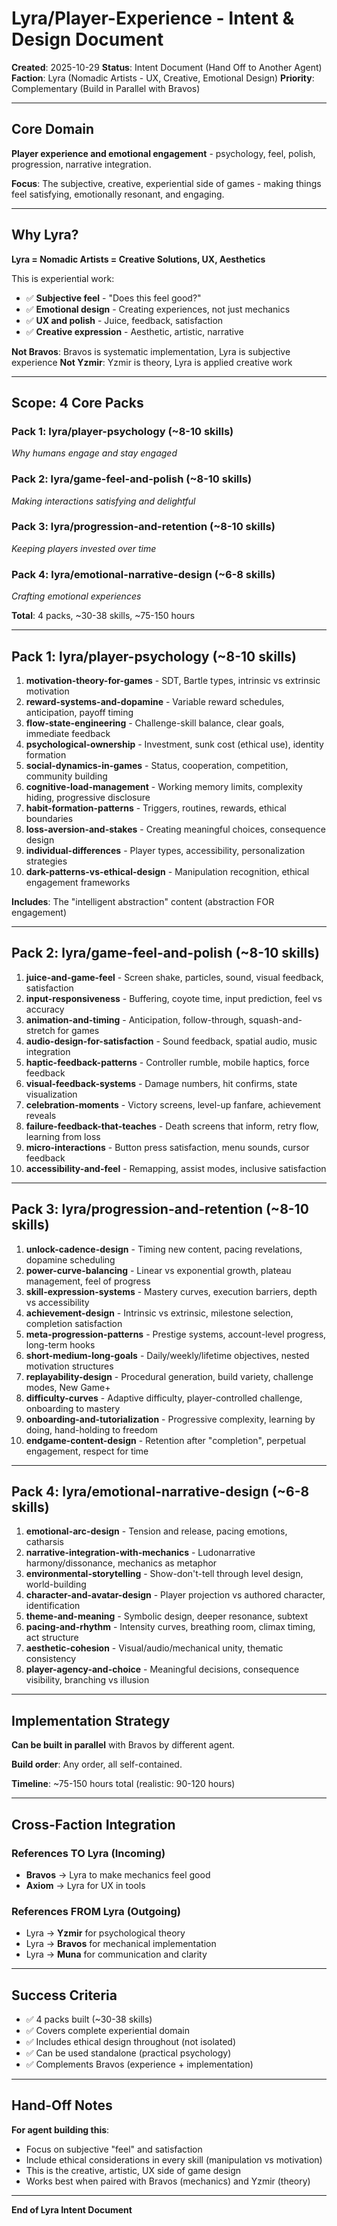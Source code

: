 # Lyra/Player-Experience - Intent & Design Document

**Created**: 2025-10-29
**Status**: Intent Document (Hand Off to Another Agent)
**Faction**: Lyra (Nomadic Artists - UX, Creative, Emotional Design)
**Priority**: Complementary (Build in Parallel with Bravos)

---

## Core Domain

**Player experience and emotional engagement** - psychology, feel, polish, progression, narrative integration.

**Focus**: The subjective, creative, experiential side of games - making things feel satisfying, emotionally resonant, and engaging.

---

## Why Lyra?

**Lyra = Nomadic Artists = Creative Solutions, UX, Aesthetics**

This is experiential work:
- ✅ **Subjective feel** - "Does this feel good?"
- ✅ **Emotional design** - Creating experiences, not just mechanics
- ✅ **UX and polish** - Juice, feedback, satisfaction
- ✅ **Creative expression** - Aesthetic, artistic, narrative

**Not Bravos**: Bravos is systematic implementation, Lyra is subjective experience
**Not Yzmir**: Yzmir is theory, Lyra is applied creative work

---

## Scope: 4 Core Packs

### Pack 1: **lyra/player-psychology** (~8-10 skills)
*Why humans engage and stay engaged*

### Pack 2: **lyra/game-feel-and-polish** (~8-10 skills)
*Making interactions satisfying and delightful*

### Pack 3: **lyra/progression-and-retention** (~8-10 skills)
*Keeping players invested over time*

### Pack 4: **lyra/emotional-narrative-design** (~6-8 skills)
*Crafting emotional experiences*

**Total**: 4 packs, ~30-38 skills, ~75-150 hours

---

## Pack 1: lyra/player-psychology (~8-10 skills)

1. **motivation-theory-for-games** - SDT, Bartle types, intrinsic vs extrinsic motivation
2. **reward-systems-and-dopamine** - Variable reward schedules, anticipation, payoff timing
3. **flow-state-engineering** - Challenge-skill balance, clear goals, immediate feedback
4. **psychological-ownership** - Investment, sunk cost (ethical use), identity formation
5. **social-dynamics-in-games** - Status, cooperation, competition, community building
6. **cognitive-load-management** - Working memory limits, complexity hiding, progressive disclosure
7. **habit-formation-patterns** - Triggers, routines, rewards, ethical boundaries
8. **loss-aversion-and-stakes** - Creating meaningful choices, consequence design
9. **individual-differences** - Player types, accessibility, personalization strategies
10. **dark-patterns-vs-ethical-design** - Manipulation recognition, ethical engagement frameworks

**Includes**: The "intelligent abstraction" content (abstraction FOR engagement)

---

## Pack 2: lyra/game-feel-and-polish (~8-10 skills)

1. **juice-and-game-feel** - Screen shake, particles, sound, visual feedback, satisfaction
2. **input-responsiveness** - Buffering, coyote time, input prediction, feel vs accuracy
3. **animation-and-timing** - Anticipation, follow-through, squash-and-stretch for games
4. **audio-design-for-satisfaction** - Sound feedback, spatial audio, music integration
5. **haptic-feedback-patterns** - Controller rumble, mobile haptics, force feedback
6. **visual-feedback-systems** - Damage numbers, hit confirms, state visualization
7. **celebration-moments** - Victory screens, level-up fanfare, achievement reveals
8. **failure-feedback-that-teaches** - Death screens that inform, retry flow, learning from loss
9. **micro-interactions** - Button press satisfaction, menu sounds, cursor feedback
10. **accessibility-and-feel** - Remapping, assist modes, inclusive satisfaction

---

## Pack 3: lyra/progression-and-retention (~8-10 skills)

1. **unlock-cadence-design** - Timing new content, pacing revelations, dopamine scheduling
2. **power-curve-balancing** - Linear vs exponential growth, plateau management, feel of progress
3. **skill-expression-systems** - Mastery curves, execution barriers, depth vs accessibility
4. **achievement-design** - Intrinsic vs extrinsic, milestone selection, completion satisfaction
5. **meta-progression-patterns** - Prestige systems, account-level progress, long-term hooks
6. **short-medium-long-goals** - Daily/weekly/lifetime objectives, nested motivation structures
7. **replayability-design** - Procedural generation, build variety, challenge modes, New Game+
8. **difficulty-curves** - Adaptive difficulty, player-controlled challenge, onboarding to mastery
9. **onboarding-and-tutorialization** - Progressive complexity, learning by doing, hand-holding to freedom
10. **endgame-content-design** - Retention after "completion", perpetual engagement, respect for time

---

## Pack 4: lyra/emotional-narrative-design (~6-8 skills)

1. **emotional-arc-design** - Tension and release, pacing emotions, catharsis
2. **narrative-integration-with-mechanics** - Ludonarrative harmony/dissonance, mechanics as metaphor
3. **environmental-storytelling** - Show-don't-tell through level design, world-building
4. **character-and-avatar-design** - Player projection vs authored character, identification
5. **theme-and-meaning** - Symbolic design, deeper resonance, subtext
6. **pacing-and-rhythm** - Intensity curves, breathing room, climax timing, act structure
7. **aesthetic-cohesion** - Visual/audio/mechanical unity, thematic consistency
8. **player-agency-and-choice** - Meaningful decisions, consequence visibility, branching vs illusion

---

## Implementation Strategy

**Can be built in parallel** with Bravos by different agent.

**Build order**: Any order, all self-contained.

**Timeline**: ~75-150 hours total (realistic: 90-120 hours)

---

## Cross-Faction Integration

### References TO Lyra (Incoming)
- **Bravos** → Lyra to make mechanics feel good
- **Axiom** → Lyra for UX in tools

### References FROM Lyra (Outgoing)
- Lyra → **Yzmir** for psychological theory
- Lyra → **Bravos** for mechanical implementation
- Lyra → **Muna** for communication and clarity

---

## Success Criteria

- ✅ 4 packs built (~30-38 skills)
- ✅ Covers complete experiential domain
- ✅ Includes ethical design throughout (not isolated)
- ✅ Can be used standalone (practical psychology)
- ✅ Complements Bravos (experience + implementation)

---

## Hand-Off Notes

**For agent building this**:
- Focus on subjective "feel" and satisfaction
- Include ethical considerations in every skill (manipulation vs motivation)
- This is the creative, artistic, UX side of game design
- Works best when paired with Bravos (mechanics) and Yzmir (theory)

---

**End of Lyra Intent Document**
